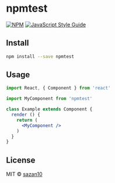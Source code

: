 # npmtest

> 

[![NPM](https://img.shields.io/npm/v/npmtest.svg)](https://www.npmjs.com/package/npmtest) [![JavaScript Style Guide](https://img.shields.io/badge/code_style-standard-brightgreen.svg)](https://standardjs.com)

## Install

```bash
npm install --save npmtest
```

## Usage

```jsx
import React, { Component } from 'react'

import MyComponent from 'npmtest'

class Example extends Component {
  render () {
    return (
      <MyComponent />
    )
  }
}
```

## License

MIT © [sazan10](https://github.com/sazan10)
